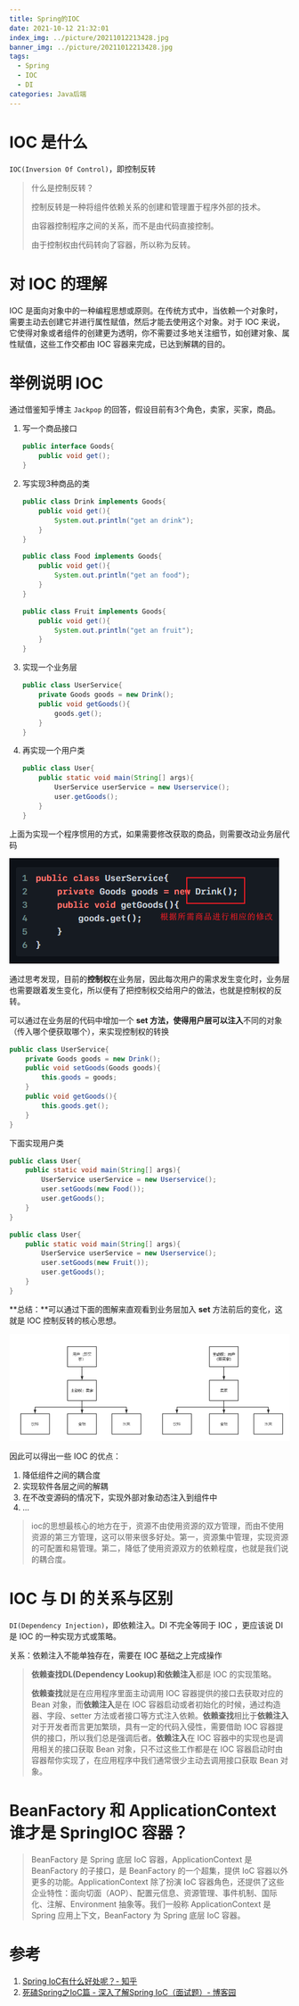 ```yaml
---
title: Spring的IOC
date: 2021-10-12 21:32:01
index_img: ../picture/20211012213428.jpg
banner_img: ../picture/20211012213428.jpg
tags: 
  - Spring
  - IOC
  - DI
categories: Java后端
---
```


# IOC 是什么

`IOC(Inversion Of Control)`，即控制反转

> 什么是控制反转？
>
> 控制反转是一种将组件依赖关系的创建和管理置于程序外部的技术。
>
> 由容器控制程序之间的关系，而不是由代码直接控制。
>
> 由于控制权由代码转向了容器，所以称为反转。

# 对 IOC 的理解

IOC 是面向对象中的一种编程思想或原则。在传统方式中，当依赖一个对象时，需要主动去创建它并进行属性赋值，然后才能去使用这个对象。对于 IOC 来说，它使得对象或者组件的创建更为透明，你不需要过多地关注细节，如创建对象、属性赋值，这些工作交都由 IOC 容器来完成，已达到解耦的目的。

# 举例说明 IOC

通过借鉴知乎博主 `Jackpop` 的回答，假设目前有3个角色，卖家，买家，商品。

1. 写一个商品接口

   ```java
   public interface Goods{
       public void get();
   }
   ```

2. 写实现3种商品的类

   ```java
   public class Drink implements Goods{
       public void get(){
           System.out.println("get an drink");
       }
   }
   ```

   ````java
   public class Food implements Goods{
       public void get(){
           System.out.println("get an food");
       }
   }
   ````

   ```java
   public class Fruit implements Goods{
       public void get(){
           System.out.println("get an fruit");
       }
   }
   ```

3. 实现一个业务层

   ```java
   public class UserService{
       private Goods goods = new Drink();
       public void getGoods(){
           goods.get();
       }
   }
   ```

4. 再实现一个用户类

   ```java
   public class User{
       public static void main(String[] args){
           UserService userService = new Userservice();
           user.getGoods();
       }
   }
   ```

上面为实现一个程序惯用的方式，如果需要修改获取的商品，则需要改动业务层代码

![业务层代码修改](SpringIOC/20211012204218.png)

通过思考发现，目前的**控制权**在业务层，因此每次用户的需求发生变化时，业务层也需要跟着发生变化，所以便有了把控制权交给用户的做法，也就是控制权的反转。

可以通过在业务层的代码中增加一个 **set **方法，使得用户层可以**注入**不同的对象（传入哪个便获取哪个），来实现控制权的转换

```java
public class UserService{
    private Goods goods = new Drink();
    public void setGoods(Goods goods){
        this.goods = goods;
    }
    public void getGoods(){
        this.goods.get();
    }
}
```

下面实现用户类

```java
public class User{
    public static void main(String[] args){
        UserService userService = new Userservice();
        user.setGoods(new Food());
        user.getGoods();
    }
}
```

```java
public class User{
    public static void main(String[] args){
        UserService userService = new Userservice();
        user.setGoods(new Fruit());
        user.getGoods();
    }
}
```

**总结：**可以通过下面的图解来直观看到业务层加入 **set** 方法前后的变化，这就是 IOC 控制反转的核心思想。

![前后变化](SpringIOC/20211012210021.png)

因此可以得出一些 IOC 的优点：

1. 降低组件之间的耦合度
2. 实现软件各层之间的解耦
3. 在不改变源码的情况下，实现外部对象动态注入到组件中
4. ...



> ioc的思想最核心的地方在于，资源不由使用资源的双方管理，而由不使用资源的第三方管理，这可以带来很多好处。第一，资源集中管理，实现资源的可配置和易管理。第二，降低了使用资源双方的依赖程度，也就是我们说的耦合度。

# IOC 与 DI 的关系与区别

`DI(Dependency Injection)`，即依赖注入。DI 不完全等同于 IOC ，更应该说 DI 是 IOC 的一种实现方式或策略。

关系：依赖注入不能单独存在，需要在 IOC 基础之上完成操作

> **依赖查找DL(Dependency Lookup)**和**依赖注入**都是 IOC 的实现策略。
>
> **依赖查找**就是在应用程序里面主动调用 IOC 容器提供的接口去获取对应的 Bean 对象，而**依赖注入**是在 IOC 容器启动或者初始化的时候，通过构造器、字段、setter 方法或者接口等方式注入依赖。**依赖查找**相比于**依赖注入**对于开发者而言更加繁琐，具有一定的代码入侵性，需要借助 IOC 容器提供的接口，所以我们总是强调后者。**依赖注入**在 IOC 容器中的实现也是调用相关的接口获取 Bean 对象，只不过这些工作都是在 IOC 容器启动时由容器帮你实现了，在应用程序中我们通常很少主动去调用接口获取 Bean 对象。

# BeanFactory 和 ApplicationContext 谁才是 SpringIOC 容器？

> BeanFactory 是 Spring 底层 IoC 容器，ApplicationContext 是 BeanFactory 的子接口，是 BeanFactory 的一个超集，提供 IoC 容器以外更多的功能。ApplicationContext 除了扮演 IoC 容器角色，还提供了这些企业特性：面向切面（AOP）、配置元信息、资源管理、事件机制、国际化、注解、Environment 抽象等。我们一般称 ApplicationContext 是 Spring 应用上下文，BeanFactory 为 Spring 底层 IoC 容器。



# 参考

1. [Spring IoC有什么好处呢？- 知乎](https://www.zhihu.com/question/23277575/answer/1073420019)
2. [死磕Spring之IoC篇 - 深入了解Spring IoC（面试题）- 博客园](http://www.manongjc.com/detail/22-intjsrbawbubggz.html)
